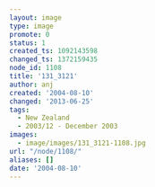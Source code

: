 ```yaml
---
layout: image
type: image
promote: 0
status: 1
created_ts: 1092143598
changed_ts: 1372159435
node_id: 1108
title: '131_3121'
author: anj
created: '2004-08-10'
changed: '2013-06-25'
tags:
  - New Zealand
  - 2003/12 - December 2003
images:
  - image/images/131_3121-1108.jpg
url: "/node/1108/"
aliases: []
date: '2004-08-10'
---
```


